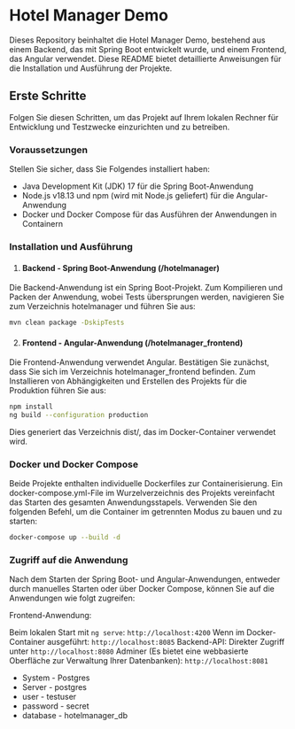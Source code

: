 
# Hotel Manager Demo
Dieses Repository beinhaltet die Hotel Manager Demo, bestehend aus einem Backend, das mit Spring Boot entwickelt wurde, und einem Frontend, das Angular verwendet. Diese README bietet detaillierte Anweisungen für die Installation und Ausführung der Projekte.

## Erste Schritte
Folgen Sie diesen Schritten, um das Projekt auf Ihrem lokalen Rechner für Entwicklung und Testzwecke einzurichten und zu betreiben.

### Voraussetzungen
Stellen Sie sicher, dass Sie Folgendes installiert haben:

- Java Development Kit (JDK) 17 für die Spring Boot-Anwendung
- Node.js v18.13 und npm (wird mit Node.js geliefert) für die Angular-Anwendung
- Docker und Docker Compose für das Ausführen der Anwendungen in Containern

### Installation und Ausführung
1. #### Backend - Spring Boot-Anwendung (**/hotelmanager**) 
Die Backend-Anwendung ist ein Spring Boot-Projekt. Zum Kompilieren und Packen der Anwendung, wobei Tests übersprungen werden, navigieren Sie zum Verzeichnis hotelmanager und führen Sie aus:

```bash
mvn clean package -DskipTests
```

2. #### Frontend - Angular-Anwendung (**/hotelmanager_frontend**)
Die Frontend-Anwendung verwendet Angular. Bestätigen Sie zunächst, dass Sie sich im Verzeichnis hotelmanager_frontend befinden. Zum Installieren von Abhängigkeiten und Erstellen des Projekts für die Produktion führen Sie aus:

```bash
npm install
ng build --configuration production
```

Dies generiert das Verzeichnis dist/, das im Docker-Container verwendet wird.

### Docker und Docker Compose
Beide Projekte enthalten individuelle Dockerfiles zur Containerisierung. Ein docker-compose.yml-File im Wurzelverzeichnis des Projekts vereinfacht das Starten des gesamten Anwendungsstapels. Verwenden Sie den folgenden Befehl, um die Container im getrennten Modus zu bauen und zu starten:

```bash
docker-compose up --build -d
```

### Zugriff auf die Anwendung
Nach dem Starten der Spring Boot- und Angular-Anwendungen, entweder durch manuelles Starten oder über Docker Compose, können Sie auf die Anwendungen wie folgt zugreifen:

Frontend-Anwendung:

Beim lokalen Start mit `ng serve`: `http://localhost:4200`
Wenn im Docker-Container ausgeführt: `http://localhost:8085`
Backend-API: Direkter Zugriff unter `http://localhost:8080`
Adminer (Es bietet eine webbasierte Oberfläche zur Verwaltung Ihrer Datenbanken): `http://localhost:8081`
- System - Postgres
- Server - postgres
- user - testuser
- password - secret
- database - hotelmanager_db
